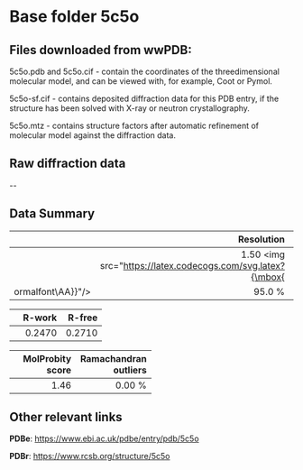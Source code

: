 # Base folder 5c5o

## Files downloaded from wwPDB:

5c5o.pdb and 5c5o.cif - contain the coordinates of the threedimensional molecular model, and can be viewed with, for example, Coot or Pymol.

5c5o-sf.cif - contains deposited diffraction data for this PDB entry, if the structure has been solved with X-ray or neutron crystallography.

5c5o.mtz - contains structure factors after automatic refinement of molecular model against the diffraction data.

## Raw diffraction data

--<br> 

## Data Summary
|   | Resolution | Completeness| I/sigma |
|---|-------------:|----------------:|--------------:|
|   |1.50 <img src="https://latex.codecogs.com/svg.latex?{\mbox{
ormalfont\AA}}"/>|95.0  %|<img width=50/>10.80|

|   | **R-work**| **R-free**   
|---|-------------:|----------------:|           
||0.2470|0.2710|

|   |**MolProbity<br>score**| **Ramachandran<br>outliers** 
|---|-------------:|----------------:|
||1.46|0.00 %|

## Other relevant links 
**PDBe**:  https://www.ebi.ac.uk/pdbe/entry/pdb/5c5o
 
**PDBr**: https://www.rcsb.org/structure/5c5o 


